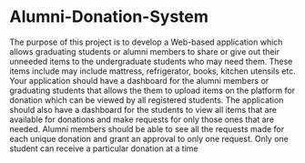 # Alumni-Donation-System
The purpose of this project is to develop a Web-based application which allows graduating students or alumni members to share or give out their unneeded items to the undergraduate students who may need them. These items include may include mattress, refrigerator, books, kitchen utensils etc. Your application should have a dashboard for the alumni members or graduating students that allows the them to upload items on the platform for donation which can be viewed by all registered students. The application should also have a dashboard for the students to view all items that are available for donations and make requests for only those ones that are needed. Alumni members should be able to see all the requests made for each unique donation and grant an approval to only one request. Only one student can receive a particular donation at a time
